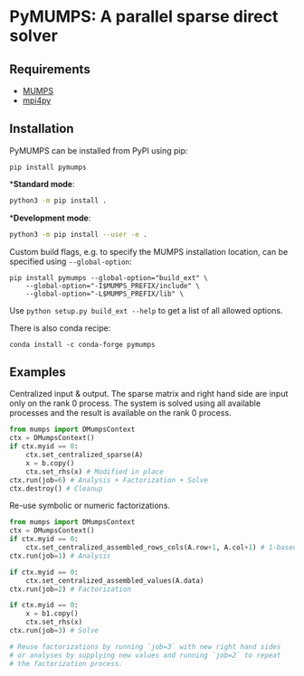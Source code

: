 PyMUMPS: A parallel sparse direct solver
========================================


Requirements
------------

* [MUMPS](http://graal.ens-lyon.fr/MUMPS/)
* [mpi4py](https://code.google.com/p/mpi4py/)


Installation
------------

PyMUMPS can be installed from PyPI using pip:

```
pip install pymumps
```


***Standard mode**:
```bash
python3 -m pip install .
```
   
***Development mode**:
```bash
python3 -m pip install --user -e .
```


Custom build flags, e.g. to specify the MUMPS installation location,
can be specified using `--global-option`:

```
pip install pymumps --global-option="build_ext" \
    --global-option="-I$MUMPS_PREFIX/include" \
    --global-option="-L$MUMPS_PREFIX/lib" \
```

Use `python setup.py build_ext --help` to get a list of all allowed
options.

There is also conda recipe:

```
conda install -c conda-forge pymumps
```


Examples
--------

Centralized input & output. The sparse matrix and right hand side are
input only on the rank 0 process. The system is solved using all
available processes and the result is available on the rank 0 process.

```python
from mumps import DMumpsContext
ctx = DMumpsContext()
if ctx.myid == 0:
    ctx.set_centralized_sparse(A)
    x = b.copy()
    ctx.set_rhs(x) # Modified in place
ctx.run(job=6) # Analysis + Factorization + Solve
ctx.destroy() # Cleanup
```

Re-use symbolic or numeric factorizations.

```python
from mumps import DMumpsContext
ctx = DMumpsContext()
if ctx.myid == 0:
    ctx.set_centralized_assembled_rows_cols(A.row+1, A.col+1) # 1-based
ctx.run(job=1) # Analysis

if ctx.myid == 0:
    ctx.set_centralized_assembled_values(A.data)
ctx.run(job=2) # Factorization

if ctx.myid == 0:
    x = b1.copy()
    ctx.set_rhs(x)
ctx.run(job=3) # Solve

# Reuse factorizations by running `job=3` with new right hand sides
# or analyses by supplying new values and running `job=2` to repeat
# the factorization process.
```
